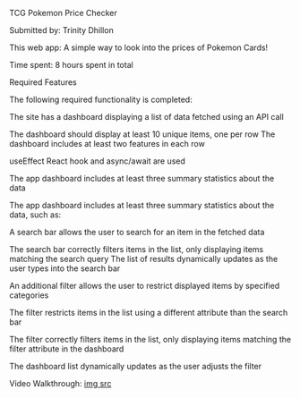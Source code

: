 TCG Pokemon Price Checker

Submitted by: Trinity Dhillon

This web app: A simple way to look into the prices of Pokemon Cards!

Time spent: 8 hours spent in total

Required Features

The following required functionality is completed:

 The site has a dashboard displaying a list of data fetched using an API call

The dashboard should display at least 10 unique items, one per row
The dashboard includes at least two features in each row

 useEffect React hook and async/await are used

 The app dashboard includes at least three summary statistics about the data

The app dashboard includes at least three summary statistics about the data, such as:


 A search bar allows the user to search for an item in the fetched data

The search bar correctly filters items in the list, only displaying items matching the search query
The list of results dynamically updates as the user types into the search bar

 An additional filter allows the user to restrict displayed items by specified categories

The filter restricts items in the list using a different attribute than the search bar

The filter correctly filters items in the list, only displaying items matching the filter attribute in the dashboard

The dashboard list dynamically updates as the user adjusts the filter


Video Walkthrough:
[img src](https://submissions.us-east-1.linodeobjects.com/web102/gQscbn_J.gif)